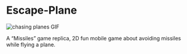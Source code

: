 # Escape-Plane
![chasing planes GIF](https://user-images.githubusercontent.com/42631542/161138152-5e766304-e72f-42c7-b2db-32fd7379aadb.gif)


A “Missiles” game replica, 2D fun mobile game about avoiding missiles while flying a plane.

